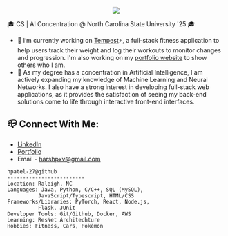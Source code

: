 <p align="center">
  <img src="https://capsule-render.vercel.app/api?type=waving&color=614a9b&height=250&section=header&text=Hi,%20I'm%20Harsh%20Patel!&fontSize=60" />
</p>

🎓 CS | AI Concentration @ North Carolina State University '25 🎓
- 🔭 I’m currently working on [Tempest](https://github.com/hpatel-27/Tempest-Fitness)⚡, a full-stack fitness application to help users track their weight and log their workouts to monitor changes and progression. I'm also working on my [portfolio website](https://hpatel-27.github.io/) to show others who I am.
- 🌱 As my degree has a concentration in Artificial Intelligence, I am actively expanding my knowledge of Machine Learning and Neural Networks. I also have a strong interest in developing full-stack web applications, as it provides the satisfaction of seeing my back-end solutions come to life through interactive front-end interfaces.

## 📪 Connect With Me:
- [LinkedIn](https://www.linkedin.com/in/harsh-patel10/)
- [Portfolio](https://hpatel-27.github.io/)
- Email - harshpxv@gmail.com

```
hpatel-27@github
-------------------------
Location: Raleigh, NC
Languages: Java, Python, C/C++, SQL (MySQL),
          JavaScript/Typescript, HTML/CSS
Frameworks/Libraries: PyTorch, React, Node.js,
          Flask, JUnit
Developer Tools: Git/Github, Docker, AWS
Learning: ResNet Architechture
Hobbies: Fitness, Cars, Pokémon
```
